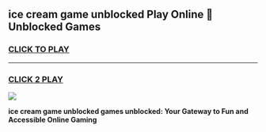 
## ice cream game unblocked Play Online 👋 Unblocked Games
<h3>
<a href="https://premium.freeplayer.one?title=ice_cream_game_unblocked&ref=19F">CLICK TO PLAY</a></h3>
<hr>

<h3>
<a href="https://premium.freeplayer.one?title=ice_cream_game_unblocked&ref=19F">CLICK 2 PLAY</a>
  
</h3>

<a href="https://premium.freeplayer.one?title=ice_cream_game_unblocked&ref=19F"><img src="https://clearcache.store/games.png"></a>


**ice cream game unblocked games unblocked: Your Gateway to Fun and Accessible Online Gaming**

